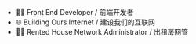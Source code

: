 
<!--
**sdutwsl/sdutwsl** is a ✨ _special_ ✨ repository because its `README.md` (this file) appears on your GitHub profile.

Here are some ideas to get you started:

- 🔭 I’m currently working on ...
- 🌱 I’m currently learning ...
- 👯 I’m looking to collaborate on ...
- 🤔 I’m looking for help with ...
- 💬 Ask me about ...
- 📫 How to reach me: ...
- 😄 Pronouns: ...
- ⚡ Fun fact: ...
-->

- 🙋‍♂️ Front End Developer / 前端开发者
- 🌐 Building Ours Internet / 建设我们的互联网
- 👮‍♂️ Rented House Network Administrator / 出租房网管
